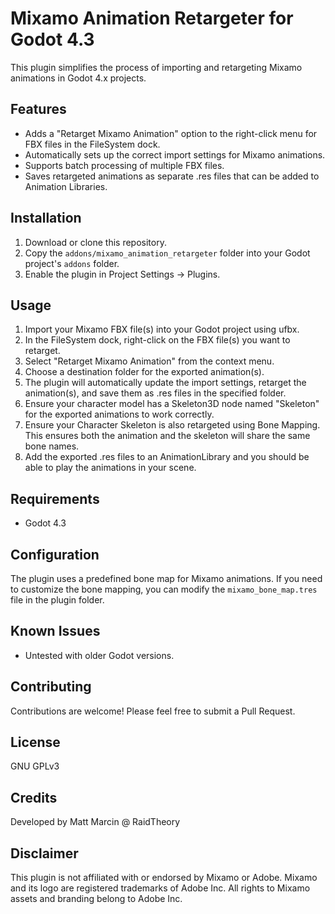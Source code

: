 # Mixamo Animation Retargeter for Godot 4.3

This plugin simplifies the process of importing and retargeting Mixamo animations in Godot 4.x projects.

## Features

- Adds a "Retarget Mixamo Animation" option to the right-click menu for FBX files in the FileSystem dock.
- Automatically sets up the correct import settings for Mixamo animations.
- Supports batch processing of multiple FBX files.
- Saves retargeted animations as separate .res files that can be added to Animation Libraries.

## Installation

1. Download or clone this repository.
2. Copy the `addons/mixamo_animation_retargeter` folder into your Godot project's `addons` folder.
3. Enable the plugin in Project Settings -> Plugins.

## Usage

1. Import your Mixamo FBX file(s) into your Godot project using ufbx.
2. In the FileSystem dock, right-click on the FBX file(s) you want to retarget.
3. Select "Retarget Mixamo Animation" from the context menu.
4. Choose a destination folder for the exported animation(s).
5. The plugin will automatically update the import settings, retarget the animation(s), and save them as .res files in the specified folder.
6. Ensure your character model has a Skeleton3D node named "Skeleton" for the exported animations to work correctly. 
7. Ensure your Character Skeleton is also retargeted using Bone Mapping. This ensures both the animation and the skeleton will share the same bone names.
8. Add the exported .res files to an AnimationLibrary and you should be able to play the animations in your scene.

## Requirements

- Godot 4.3

## Configuration

The plugin uses a predefined bone map for Mixamo animations. If you need to customize the bone mapping, you can modify the `mixamo_bone_map.tres` file in the plugin folder.

## Known Issues

- Untested with older Godot versions.

## Contributing

Contributions are welcome! Please feel free to submit a Pull Request.

## License

GNU GPLv3

## Credits

Developed by Matt Marcin @ RaidTheory

## Disclaimer

This plugin is not affiliated with or endorsed by Mixamo or Adobe. Mixamo and its logo are registered trademarks of Adobe Inc. All rights to Mixamo assets and branding belong to Adobe Inc.
